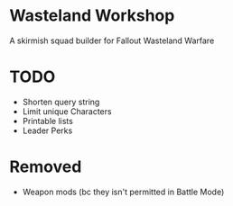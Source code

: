 # Wasteland Workshop
A skirmish squad builder for Fallout Wasteland Warfare

# TODO
* Shorten query string
* Limit unique Characters
* Printable lists
* Leader Perks

# Removed 
* Weapon mods (bc they isn't permitted in Battle Mode)